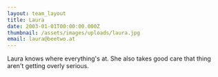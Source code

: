 ```yaml
---
layout: team_layout
title: Laura
date: 2003-01-01T00:00:00.000Z
thumbnail: /assets/images/uploads/laura.jpg
email: laura@beetwo.at
---
```


Laura knows where everything's at. She also takes good care that thing aren't getting overly serious.

